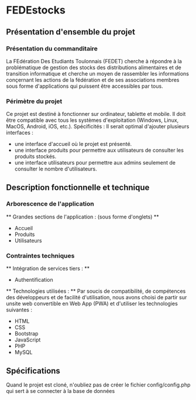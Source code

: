 # FEDEstocks

## Présentation d'ensemble du projet

### Présentation du commanditaire

La FEdération Des Etudiants Toulonnais (FEDET) cherche à répondre à la problématique de gestion des stocks des distributions alimentaires et de transition informatique et cherche un moyen de rassembler les informations conçernant les actions de la fédération et de ses associations membres sous forme d'applications qui puissent être accessibles par tous.

### Périmètre du projet

Ce projet est destiné à fonctionner sur ordinateur, tablette et mobile.
Il doit être compatible avec tous les systèmes d'exploitation (Windows, Linux, MacOS, Android, iOS, etc.).
Spécificités :
Il serait optimal d'ajouter plusieurs interfaces :

-   une interface d'accueil où le projet est présenté.
-   une interface produits pour permettre aux utilisateurs de consulter les produits stockés.
-   une interface utilisateurs pour permettre aux admins seulement de consulter le nombre d'utilisateurs.

## Description fonctionnelle et technique

### Arborescence de l'application

** Grandes sections de l'application : (sous forme d'onglets) **

-   Accueil
-   Produits
-   Utilisateurs

### Contraintes techniques

** Intégration de services tiers : **

-   Authentification

** Technologies utilisées : **
Par soucis de compatibilité, de compétences des développeurs et de facilité d'utilisation, nous avons choisi de partir sur unsite web convertible en Web App (PWA) et d'utiliser les technologies suivantes :

-   HTML
-   CSS
-   Bootstrap
-   JavaScript
-   PHP
-   MySQL

## Spécifications

Quand le projet est cloné, n'oubliez pas de créer le fichier config/config.php qui sert à se connecter à la base de données
